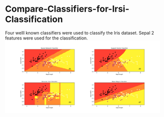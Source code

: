 # Compare-Classifiers-for-Irsi-Classification

Four welll known classifiers were used to classify the Iris dataset. Sepal 2 features were used for the classification.
![alt text](https://github.com/kumarage/Compare-Classifiers-for-Iris-Classification/blob/master/Classifiers_compare.png)
